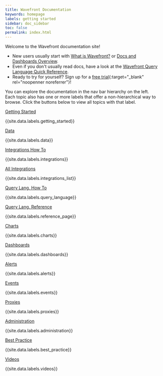 ```yaml
---
title: Wavefront Documentation
keywords: homepage
labels: getting started
sidebar: doc_sidebar
toc: false
permalink: index.html
---
```


Welcome to the Wavefront documentation site!

* New users usually start with [What is Wavefront?](wavefront_introduction.html) or [Docs and Dashboards Overview](documentation_getting_started.html).
* Even if you don't usually read docs, have a look at the [Wavefront Query Language Quick Reference](https://docs.wavefront.com/query_language_reference.html).
* Ready to try for yourself? Sign up for a [free trial](http://wavefront.com/sign-up/?utm_source=docs.vmware.com&utm_medium=referral&utm_campaign=docs-front-page){:target="_blank" rel="noopenner noreferrer"}!

You can explore the documentation in the nav bar hierarchy on the left. Each topic also has one or more labels that offer a non-hierarchical way to browse. Click the buttons below to view all topics with that label.

<div class="row">
 <div class="col-md-3 col-sm-6">
     <div class="panel panel-default text-center">
         <div class="panel-heading">
             <span class="fa-stack fa-1x">
                   <i class="fa fa-circle fa-stack-2x landing-text-primary"></i>
                   <i class="fa fa-rocket fa-stack-1x fa-inverse"></i>
             </span>
         </div>
         <div class="panel-body">
             <p><a href="label_getting%20started.html" class="btn btn-primary btn-block">Getting Started</a></p>
             <p>{{site.data.labels.getting_started}}</p>
         </div>
     </div>
 </div>
 <div class="col-md-3 col-sm-6">
     <div class="panel panel-default text-center">
         <div class="panel-heading">
             <span class="fa-stack fa-1x">
                   <i class="fa fa-circle fa-stack-2x landing-text-primary"></i>
                   <i class="fa fa-table fa-stack-1x fa-inverse"></i>
             </span>
         </div>
         <div class="panel-body">
             <p><a href="label_data.html" class="btn btn-primary btn-block">Data</a></p>
             <p>{{site.data.labels.data}}</p>
         </div>
     </div>
 </div>
 <div class="col-md-3 col-sm-6">
     <div class="panel panel-default text-center">
         <div class="panel-heading">
             <span class="fa-stack fa-1x">
                   <i class="fa fa-circle fa-stack-2x landing-text-primary"></i>
                   <i class="fa fa-cogs fa-stack-1x fa-inverse"></i>
             </span>
         </div>
         <div class="panel-body">
             <p><a href="label_integrations.html" class="btn btn-primary btn-block">Integrations How To</a></p>
             <p>{{site.data.labels.integrations}}</p>
         </div>
     </div>
 </div>
 <div class="col-md-3 col-sm-6">
     <div class="panel panel-default text-center">
         <div class="panel-heading">
             <span class="fa-stack fa-1x">
                   <i class="fa fa-circle fa-stack-2x landing-text-primary"></i>
                   <i class="fa fa-cogs fa-stack-1x fa-inverse"></i>
             </span>
         </div>
         <div class="panel-body">
             <p><a href="label_integrations%20list.html" class="btn btn-primary btn-block">All Integrations</a></p>
             <p>{{site.data.labels.integrations_list}}</p>
         </div>
     </div>
 </div>
</div>

<div class="row">
<div class="col-md-3 col-sm-6">
     <div class="panel panel-default text-center">
         <div class="panel-heading">
             <span class="fa-stack fa-1x">
                   <i class="fa fa-circle fa-stack-2x landing-text-primary"></i>
                   <i class="fa fa-question fa-stack-1x fa-inverse"></i>
             </span>
         </div>
         <div class="panel-body">
             <p><a href="label_query%20language.html" class="btn btn-primary btn-block">Query Lang. How To</a></p>
             <p>{{site.data.labels.query_language}}</p>
         </div>
     </div>
 </div>
 <div class="col-md-3 col-sm-6">
     <div class="panel panel-default text-center">
         <div class="panel-heading">
             <span class="fa-stack fa-1x">
                   <i class="fa fa-circle fa-stack-2x landing-text-primary"></i>
                   <i class="fa fa-question fa-stack-1x fa-inverse"></i>
             </span>
         </div>
         <div class="panel-body">
             <p><a href="label_reference%20page.html" class="btn btn-primary btn-block">Query Lang. Reference</a></p>
             <p>{{site.data.labels.reference_page}}</p>
         </div>
     </div>
 </div>
<div class="col-md-3 col-sm-6">
    <div class="panel panel-default text-center">
        <div class="panel-heading">
            <span class="fa-stack fa-1x">
                  <i class="fa fa-circle fa-stack-2x landing-text-primary"></i>
                  <i class="fa fa-bar-chart fa-stack-1x fa-inverse"></i>
            </span>
        </div>
        <div class="panel-body">
          <p><a href="label_charts.html" class="btn btn-primary btn-block">Charts</a></p>
            <p>{{site.data.labels.charts}}</p>
        </div>
    </div>
</div>
<div class="col-md-3 col-sm-6">
    <div class="panel panel-default text-center">
        <div class="panel-heading">
            <span class="fa-stack fa-1x">
                  <i class="fa fa-circle fa-stack-2x landing-text-primary"></i>
                  <i class="fa fa-tachometer fa-stack-1x fa-inverse"></i>
            </span>
        </div>
        <div class="panel-body">
            <p><a href="label_dashboards.html" class="btn btn-primary btn-block">Dashboards</a></p>
            <p>{{site.data.labels.dashboards}}</p>
        </div>
    </div>
  </div>
</div>

<div class="row">
<div class="col-md-3 col-sm-6">
   <div class="panel panel-default text-center">
       <div class="panel-heading">
           <span class="fa-stack fa-1x">
                 <i class="fa fa-circle fa-stack-2x landing-text-primary"></i>
                 <i class="fa fa-exclamation fa-stack-1x fa-inverse"></i>
           </span>
       </div>
       <div class="panel-body">
           <p><a href="label_alerts.html" class="btn btn-primary btn-block">Alerts</a></p>
           <p>{{site.data.labels.alerts}}</p>
       </div>
   </div>
</div>
 <div class="col-md-3 col-sm-6">
   <div class="panel panel-default text-center">
       <div class="panel-heading">
           <span class="fa-stack fa-1x">
                 <i class="fa fa-circle fa-stack-2x landing-text-primary"></i>
                 <i class="fa fa-calendar fa-stack-1x fa-inverse"></i>
           </span>
       </div>
       <div class="panel-body">
           <p><a href="label_events.html" class="btn btn-primary btn-block">Events</a></p>
           <p>{{site.data.labels.events}}</p>
       </div>
   </div>
 </div>
<div class="col-md-3 col-sm-6">
     <div class="panel panel-default text-center">
         <div class="panel-heading">
             <span class="fa-stack fa-1x">
                   <i class="fa fa-circle fa-stack-2x landing-text-primary"></i>
                   <i class="fa fa-puzzle-piece fa-stack-1x fa-inverse"></i>
             </span>
         </div>
         <div class="panel-body">
             <p><a href="label_proxies.html" class="btn btn-primary btn-block">Proxies</a></p>
             <p>{{site.data.labels.proxies}}</p>
         </div>
     </div>
</div>
<div class="col-md-3 col-sm-6">
   <div class="panel panel-default text-center">
       <div class="panel-heading">
           <span class="fa-stack fa-1x">
                 <i class="fa fa-circle fa-stack-2x landing-text-primary"></i>
                 <i class="fa fa-lock fa-stack-1x fa-inverse"></i>
           </span>
       </div>
       <div class="panel-body">
           <p><a href="label_administration.html" class="btn btn-primary btn-block">Administration</a></p>
           <p>{{site.data.labels.administration}}</p>
       </div>
   </div>
</div>

</div>

<div class="row">
<div class="col-md-3 col-sm-6">
    <div class="panel panel-default text-center">
        <div class="panel-heading">
            <span class="fa-stack fa-1x">
                  <i class="fa fa-circle fa-stack-2x landing-text-primary"></i>
                  <i class="fa fa-newspaper-o fa-stack-1x fa-inverse"></i>
            </span>
        </div>
        <div class="panel-body">
            <p><a href="label_best%20practice.html" class="btn btn-primary btn-block">Best Practice</a></p>
            <p>{{site.data.labels.best_practice}}</p>
        </div>
    </div>
</div>
<div class="col-md-3 col-sm-6">
      <div class="panel panel-default text-center">
          <div class="panel-heading">
              <span class="fa-stack fa-1x">
                    <i class="fa fa-circle fa-stack-2x landing-text-primary"></i>
                    <i class="fa fa-video-camera fa-stack-1x fa-inverse"></i>
              </span>
          </div>
          <div class="panel-body">
              <p><a href="label_videos.html" class="btn btn-primary btn-block">Videos</a></p>
              <p>{{site.data.labels.videos}}</p>
          </div>
      </div>
  </div>
  </div>


<!--
<table style="width: 100%;">
<colgroup>
<col width="25%" />
<col width="75%" />
</colgroup>
<thead>
<tr>
<th>Folder</th>
<th>Description</th>
</tr>
</thead>
<tbody>
<tr>
<td>Overview</td>
<td>Get an overview of Wavefront documentation, an introduction to Wavefront, and an overview of the Wavefront API.</td>
</tr>
<tr>
<td>Getting Started</td>
<td>Includes a guide to introductory documentation and dashboards. Get an overview of using labels and work through tutorials for getting started with dashboards and charts and getting data into Wavefront.</td>
</tr>
<tr>
<td>Release Notes</td>
<td>Learn about the features added in the latest Wavefront releases and the Wavefront obsolescence policy.</td>
</tr>
<tr>
<td>Data</td>
<td>Learn how to get data into Wavefront, about the native Wavefront data format, and data naming best practices.</td>
</tr>
<tr>
<td>Proxies</td>
<td>Learn how to install, configure, and manage Wavefront proxies. Also describes how to define proxy preprocessor rules to rewrite metrics that do not conform to the required data format.</td>
</tr>
<tr>
<td>Query Language</td>
<td>Learn how to get started with Wavefront Query Language. Contains a language reference and guides for using different categories of advanced query language functions.</td>
</tr>
<tr>
<td>Dashboards and Charts</td>
<td>Learn how to create, search, interact with, and manage dashboards and charts.</td>
</tr>
<tr>
<td>Alerts</td>
<td>Learn how to create and manage alerts, alert states and lifecycle, and how to integrate alerts with different types of notification technologies.</td>
</tr>
<tr>
<td>Events</td>
<td>Learn how to manage events and display events in charts.</td>
</tr>
<tr>
<td>Integrations</td>
<td>Learn how to integrate different types of metrics collectors with Wavefront and view Wavefront data in external systems.</td>
</tr>
<tr>
<td>Administration</td>
<td>Learn how to manage Wavefront users, permissions, and account defaults and set up integrations with SSO providers. Also learn how to manage sources and metrics and monitor your Wavefront instance.</td>
</tr>
<tr>
<td>Labels</td>
<td>View pages categorized by label.</td>
</tr>
</tbody>
</table>

-->
